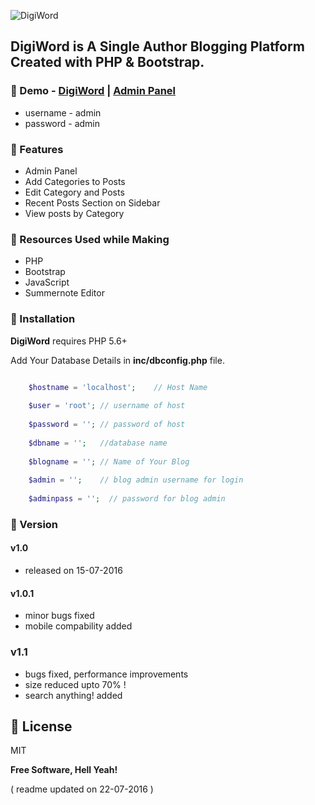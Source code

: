 ![DigiWord](http://sharadshinde.in/digiword-logo.png)

## DigiWord is A Single Author Blogging Platform Created with PHP &amp; Bootstrap.  

### :pushpin: Demo - [DigiWord](http://showcase.sharadshinde.in/DigiWord/) | [Admin Panel]( http://showcase.sharadshinde.in/DigiWord/admin)
* username - admin
* password - admin

### :pushpin: Features
* Admin Panel
* Add Categories to Posts
* Edit Category and Posts
* Recent Posts Section on Sidebar
* View posts by Category

### :pushpin: Resources Used while Making
* PHP
* Bootstrap
* JavaScript
* Summernote Editor

### :pushpin: Installation

**DigiWord** requires PHP 5.6+

Add Your Database Details in **inc/dbconfig.php** file.

```php

	$hostname = 'localhost'; 	// Host Name
	
	$user = 'root'; // username of host
	
	$password = ''; // password of host
	
	$dbname = ''; 	//database name
	
	$blogname = ''; // Name of Your Blog
	
	$admin = '';  	// blog admin username for login
	
	$adminpass = '';  // password for blog admin

```

### :pushpin: Version

#### v1.0
* released on 15-07-2016

#### v1.0.1 
* minor bugs fixed
* mobile compability added

### v1.1
* bugs fixed, performance improvements
* size reduced upto 70% !
* search anything! added

:pushpin: License
----

MIT


**Free Software, Hell Yeah!**


( readme updated on 22-07-2016 )
